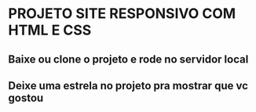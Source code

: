 # PROJETO SITE RESPONSIVO COM HTML E CSS

## Baixe ou clone o projeto e rode no servidor local
## Deixe uma estrela no projeto pra mostrar que vc gostou
